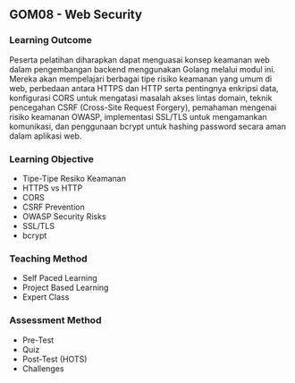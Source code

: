 ## GOM08 - Web Security

### Learning Outcome
Peserta pelatihan diharapkan dapat menguasai konsep keamanan web dalam pengembangan backend menggunakan Golang melalui modul ini. Mereka akan mempelajari berbagai tipe risiko keamanan yang umum di web, perbedaan antara HTTPS dan HTTP serta pentingnya enkripsi data, konfigurasi CORS untuk mengatasi masalah akses lintas domain, teknik pencegahan CSRF (Cross-Site Request Forgery), pemahaman mengenai risiko keamanan OWASP, implementasi SSL/TLS untuk mengamankan komunikasi, dan penggunaan bcrypt untuk hashing password secara aman dalam aplikasi web.

### Learning Objective
- Tipe-Tipe Resiko Keamanan
- HTTPS vs HTTP
- CORS
- CSRF Prevention
- OWASP Security Risks
- SSL/TLS
- bcrypt

### Teaching Method
- Self Paced Learning
- Project Based Learning
- Expert Class

### Assessment Method
- Pre-Test
- Quiz
- Post-Test (HOTS)
- Challenges